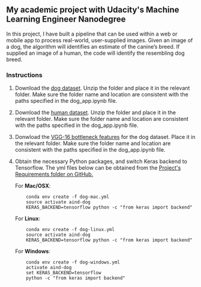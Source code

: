 ## My academic project with Udacity's Machine Learning Engineer Nanodegree

In this project, I have built a pipeline that can be used within a web or mobile app to process real-world, user-supplied images.  Given an image of a dog, the algorithm will identifies an estimate of the canine’s breed.  If supplied an image of a human, the code will identify the resembling dog breed.  


### Instructions

1. Download the [dog dataset](https://s3-us-west-1.amazonaws.com/udacity-aind/dog-project/dogImages.zip).  Unzip the folder and place it in the relevant folder. Make sure the folder name and location are consistent with the paths specified in the dog\_app.ipynb file. 
2. Download the [human dataset](https://s3-us-west-1.amazonaws.com/udacity-aind/dog-project/lfw.zip). Unzip the folder and place it in the relevant folder. Make sure the folder name and location are consistent with the paths specified in the dog\_app.ipynb file.  
3. Donwload the [VGG-16 bottleneck features](https://s3-us-west-1.amazonaws.com/udacity-aind/dog-project/DogVGG16Data.npz) for the dog dataset. Place it in the relevant folder. Make sure the folder name and location are consistent with the paths specified in the dog\_app.ipynb file.
4. Obtain the necessary Python packages, and switch Keras backend to Tensorflow. The yml files below can be obtained from the [Project's Requirements folder on GitHub.](https://github.com/udacity/dog-project/tree/master/requirements)
	
	For __Mac/OSX__:
	```
		conda env create -f dog-mac.yml
		source activate aind-dog
		KERAS_BACKEND=tensorflow python -c "from keras import backend"
	```

	For __Linux__:
	```
		conda env create -f dog-linux.yml
		source activate aind-dog
		KERAS_BACKEND=tensorflow python -c "from keras import backend"
	```

	For __Windows__:
	```
		conda env create -f dog-windows.yml
		activate aind-dog
		set KERAS_BACKEND=tensorflow
		python -c "from keras import backend"
	```

